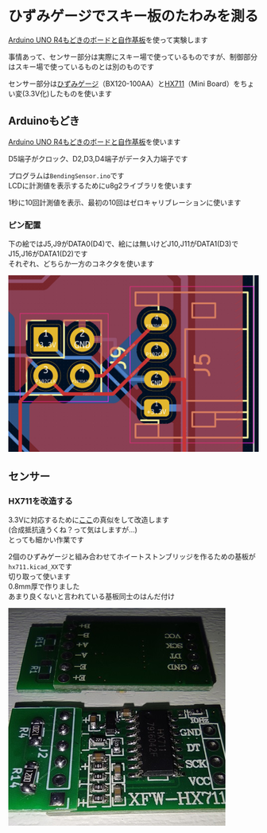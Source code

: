 # ひずみゲージでスキー板のたわみを測る

[Arduino UNO R4もどきのボードと自作基板](https://github.com/tom01h/RA4M1)を使って実験します

事情あって、センサー部分は実際にスキー場で使っているものですが、制御部分はスキー場で使っているものとは別のものです

センサー部分は[ひずみゲージ](https://ja.aliexpress.com/item/1005003672107724.html)（BX120-100AA）と[HX711](https://ja.aliexpress.com/item/1005004245273524.html)（Mini Board）をちょい変(3.3V化)したものを使います

## Arduinoもどき

[Arduino UNO R4もどきのボードと自作基板](https://github.com/tom01h/RA4M1)を使います

D5端子がクロック、D2,D3,D4端子がデータ入力端子です

プログラムは`BendingSensor.ino`です  
LCDに計測値を表示するためにu8g2ライブラリを使います

1秒に10回計測値を表示、最初の10回はゼロキャリブレーションに使います

### ピン配置
下の絵ではJ5,J9がDATA0(D4)で、絵には無いけどJ10,J11がDATA1(D3)でJ15,J16がDATA1(D2)です  
それぞれ、どちらか一方のコネクタを使います

![](pin.png)

## センサー

### HX711を改造する
3.3Vに対応するために[ここ](https://kohacraft.com/archives/202103201133.html)の真似をして改造します  
(合成抵抗違うくね？って気はしますが…)  
とっても細かい作業です

2個のひずみゲージと組み合わせてホイートストンブリッジを作るための基板が`hx711.kicad_XX`です  
切り取って使います  
0.8mm厚で作りました  
あまり良くないと言われている基板同士のはんだ付け

![](HX711.jpg)